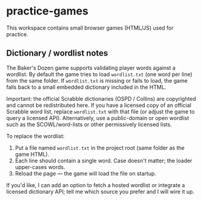 # practice-games

This workspace contains small browser games (HTML/JS) used for practice.

Dictionary / wordlist notes
--------------------------

The Baker's Dozen game supports validating player words against a wordlist. By default
the game tries to load `wordlist.txt` (one word per line) from the same folder. If
`wordlist.txt` is missing or fails to load, the game falls back to a small embedded
dictionary included in the HTML.

Important: the official Scrabble dictionaries (OSPD / Collins) are copyrighted and
cannot be redistributed here. If you have a licensed copy of an official Scrabble
word list, replace `wordlist.txt` with that file (or adjust the game to query a
licensed API). Alternatively, use a public-domain or open wordlist such as the
SCOWL/word-lists or other permissively licensed lists.

To replace the wordlist:

1. Put a file named `wordlist.txt` in the project root (same folder as the game HTML).
2. Each line should contain a single word. Case doesn't matter; the loader upper-cases words.
3. Reload the page — the game will load the file on startup.

If you'd like, I can add an option to fetch a hosted wordlist or integrate a licensed
dictionary API; tell me which source you prefer and I will wire it up.
